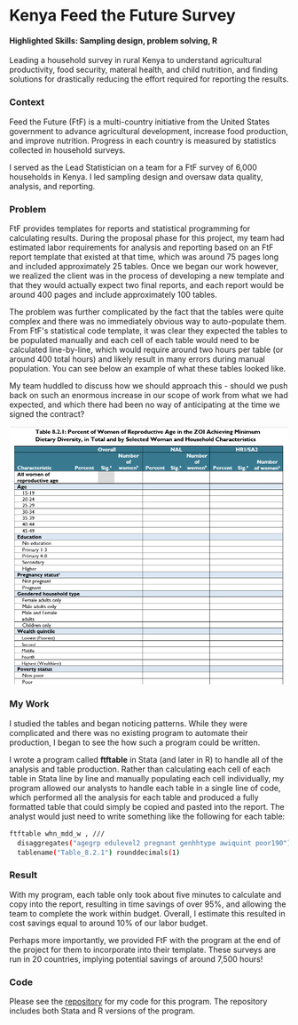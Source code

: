# Kenya Feed the Future Survey
#### Highlighted Skills: Sampling design, problem solving, R

Leading a household survey in rural Kenya to understand agricultural productivity, food security, materal health, and child nutrition, and finding solutions for drastically reducing the effort required for reporting the results.

### Context
Feed the Future (FtF) is a multi-country initiative from the United States government to advance agricultural development, increase food production, and improve nutrition. Progress in each country is measured by statistics collected in household surveys. 

I served as the Lead Statistician on a team for a FtF survey of 6,000 households in Kenya. I led sampling design and oversaw data quality, analysis, and reporting.

### Problem
FtF provides templates for reports and statistical programming for calculating results. During the proposal phase for this project, my team had estimated labor requirements for analysis and reporting based on an FtF report template that existed at that time, which was around 75 pages long and included approximately 25 tables. Once we began our work however, we realized the client was in the process of developing a new template and that they would actually expect two final reports, and each report would be around 400 pages and include approximately 100 tables. 

The problem was further complicated by the fact that the tables were quite complex and there was no immediately obvious way to auto-populate them. From FtF's statistical code template, it was clear they expected the tables to be populated manually and each cell of each table would need to be calculated line-by-line, which would require around two hours per table (or around 400 total hours) and likely result in many errors during manual population. You can see below an example of what these tables looked like.

My team huddled to discuss how we should approach this - should we push back on such an enormous increase in our scope of work from what we had expected, and which there had been no way of anticipating at the time we signed the contract? 

![KenyaTables](/assets/img/KenyaTables.png)


### My Work
I studied the tables and began noticing patterns. While they were complicated and there was no existing program to automate their production, I began to see the how such a program could be written.

I wrote a program called **ftftable** in Stata (and later in R) to handle all of the analysis and table production. Rather than calculating each cell of each table in Stata line by line and manually populating each cell individually, my program allowed our analysts to handle each table in a single line of code, which performed all the analysis for each table and produced a fully formatted table that could simply be copied and pasted into the report. The analyst would just need to write something like the following for each table:

```bash
ftftable whn_mdd_w , ///
  disaggregates("agegrp edulevel2 pregnant genhhtype awiquint poor190") ///
  tablename("Table_8.2.1") rounddecimals(1)
```


### Result
With my program, each table only took about five minutes to calculate and copy into the report, resulting in time savings of over 95%, and allowing the team to complete the work within budget. Overall, I estimate this resulted in cost savings equal to around 10% of our labor budget.

Perhaps more importantly, we provided FtF with the program at the end of the project for them to incorporate into their template. These surveys are run in 20 countries, implying potential savings of around 7,500 hours! 

### Code
Please see the [repository](https://github.com/glhaugan/KenyaFtF) for my code for this program. The repository includes both Stata and R versions of the program.
